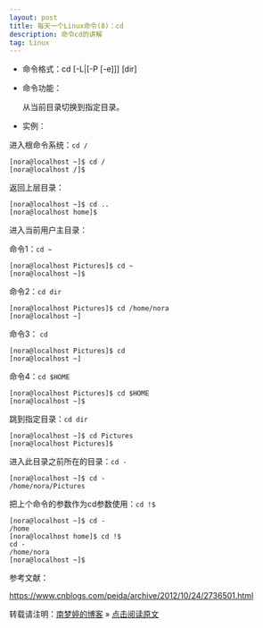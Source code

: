 ```yaml
---
layout: post
title: 每天一个Linux命令(8)：cd  
description: 命令cd的讲解  
tag: Linux
---
```


* 命令格式：cd [-L|[-P [-e]]] [dir]  

* 命令功能：  
   
   从当前目录切换到指定目录。  

* 实例：  

进入根命令系统：`cd /`  

```
[nora@localhost ~]$ cd /
[nora@localhost /]$ 
```

返回上层目录：  

```
[nora@localhost ~]$ cd ..
[nora@localhost home]$ 
```

进入当前用户主目录：  

命令1：`cd ~`   

```
[nora@localhost Pictures]$ cd ~
[nora@localhost ~]$ 
```

命令2：`cd dir`  

```
[nora@localhost Pictures]$ cd /home/nora
[nora@localhost ~]
```

命令3： `cd `  

```
[nora@localhost Pictures]$ cd
[nora@localhost ~]
```

命令4：`cd $HOME`  

```
[nora@localhost Pictures]$ cd $HOME
[nora@localhost ~]$
```

跳到指定目录：`cd dir`  

```
[nora@localhost ~]$ cd Pictures
[nora@localhost Pictures]$ 
```

进入此目录之前所在的目录：`cd -`  

```
[nora@localhost ~]$ cd -
/home/nora/Pictures
 ```

把上个命令的参数作为cd参数使用：`cd !$`  

```
[nora@localhost ~]$ cd -
/home
[nora@localhost home]$ cd !$
cd -
/home/nora
[nora@localhost ~]$ 
```


参考文献：  

https://www.cnblogs.com/peida/archive/2012/10/24/2736501.html

转载请注明：[南梦婷的博客](https://norah2.github.io) » [点击阅读原文](https://norah2.github.io/2019/11/Linux08/)   

<!--以下是本文用到的链接-->  
